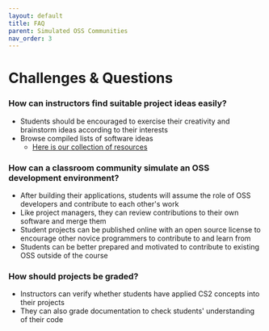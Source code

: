 ```yaml
---
layout: default
title: FAQ
parent: Simulated OSS Communities
nav_order: 3
---
```


# Challenges & Questions

### How can instructors find suitable project ideas easily?
* Students should be encouraged to exercise their creativity and brainstorm ideas according to their interests
* Browse compiled lists of software ideas
  * [Here is our collection of resources](https://deternitydx.github.io/oss-cs-classroom/simulated-communities/resources.html)

### How can a classroom community simulate an OSS development environment?
* After building their applications, students will assume the role of OSS developers and contribute to each other's work
* Like project managers, they can review contributions to their own software and merge them
* Student projects can be published online with an open source license to encourage other novice programmers to contribute to and learn from
* Students can be better prepared and motivated to contribute to existing OSS outside of the course

### How should projects be graded?
* Instructors can verify whether students have applied CS2 concepts into their projects
* They can also grade documentation to check students' understanding of their code
